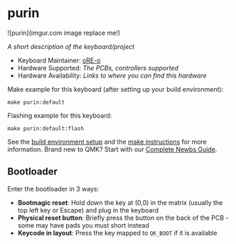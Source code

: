 # purin

![purin](imgur.com image replace me!)

*A short description of the keyboard/project*

* Keyboard Maintainer: [oRE-o](https://github.com/oRE-o)
* Hardware Supported: *The PCBs, controllers supported*
* Hardware Availability: *Links to where you can find this hardware*

Make example for this keyboard (after setting up your build environment):

    make purin:default

Flashing example for this keyboard:

    make purin:default:flash

See the [build environment setup](https://docs.qmk.fm/#/getting_started_build_tools) and the [make instructions](https://docs.qmk.fm/#/getting_started_make_guide) for more information. Brand new to QMK? Start with our [Complete Newbs Guide](https://docs.qmk.fm/#/newbs).

## Bootloader

Enter the bootloader in 3 ways:

* **Bootmagic reset**: Hold down the key at (0,0) in the matrix (usually the top left key or Escape) and plug in the keyboard
* **Physical reset button**: Briefly press the button on the back of the PCB - some may have pads you must short instead
* **Keycode in layout**: Press the key mapped to `QK_BOOT` if it is available
